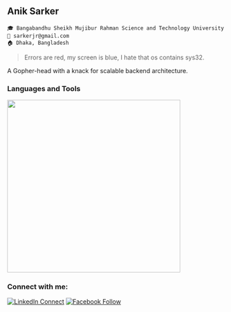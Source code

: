 ## Anik Sarker

`🎓 Bangabandhu Sheikh Mujibur Rahman Science and Technology University`<br/>
`📧 sarkerjr@gmail.com`<br/>
`🏠 Dhaka, Bangladesh`<br/>


> Errors are red, my screen is blue, I hate that os contains sys32.<br/>

A Gopher-head with a knack for scalable backend architecture.

### Languages and Tools  
<img width="400" src="https://skillicons.dev/icons?i=go,js,ts,nodejs,postgres,prisma,react,nextjs,git,bash," />

### Connect with me:
[![LinkedIn Connect](https://img.shields.io/badge/%20-Connect-black?color=14171A&labelColor=212121&logo=linkedin&logoColor=ffffff)](https://www.linkedin.com/in/sarkerjr) 
[![Facebook Follow](https://img.shields.io/badge/%20-Connect-black?color=14171A&labelColor=1976d2&logo=facebook&logoColor=ffffff)](https://www.facebook.com/sarkerjr) 
